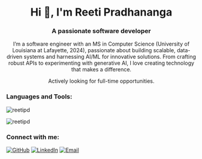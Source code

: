 <h1 align="center">Hi 👋, I'm Reeti Pradhananga</h1>
<h3 align="center">A passionate software developer</h3>

<p align="center">
 I’m a software engineer with an MS in Computer Science (University of Louisiana at Lafayette, 2024), passionate about building scalable, data-driven systems and harnessing AI/ML for innovative solutions. From crafting robust APIs to experimenting with generative AI, I love creating technology that makes a difference.
</p>

<p align="center">
  Actively looking for full-time opportunities. 
</p>

<h3 align="left">Languages and Tools:</h3>
<p align="left">
  <!-- Keep your existing tool icons here -->
</p>

<p><img align="center" src="https://github-readme-stats.vercel.app/api/top-langs?username=reetipd&show_icons=true&locale=en&layout=compact" alt="reetipd" /></p>

<p><img align="center" src="https://github-readme-streak-stats.herokuapp.com/?user=reetipd&" alt="reetipd" /></p>

<h3 align="left">Connect with me:</h3>
<p align="left">
  <a href="https://github.com/reetipd" target="_blank"><img src="https://img.shields.io/badge/GitHub-reetipd-black?style=for-the-badge&logo=github" alt="GitHub"></a>
  <a href="https://www.linkedin.com/in/reeti-pradhananga/" target="_blank"><img src="https://img.shields.io/badge/LinkedIn-Reeti%20Pradhananga-blue?style=for-the-badge&logo=linkedin" alt="LinkedIn"></a>
  <a href="mailto:pradhanangareeti@gmail.com"><img src="https://img.shields.io/badge/Email-pradhanangareeti@gmail.com-red?style=for-the-badge&logo=gmail" alt="Email"></a>
</p>
